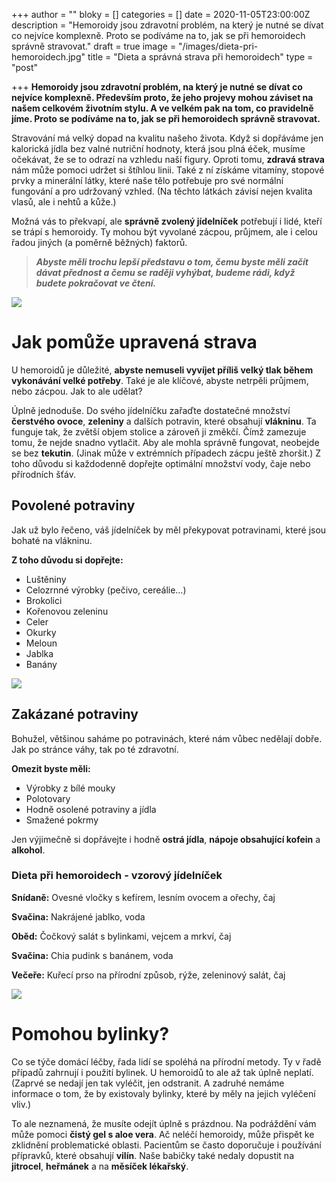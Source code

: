 +++
author = ""
bloky = []
categories = []
date = 2020-11-05T23:00:00Z
description = "Hemoroidy jsou zdravotní problém, na který je nutné se dívat co nejvíce komplexně. Proto se podíváme na to, jak se při hemoroidech správně stravovat."
draft = true
image = "/images/dieta-pri-hemoroidech.jpg"
title = "Dieta a správná strava při hemoroidech"
type = "post"

+++
**Hemoroidy jsou zdravotní problém, na který je nutné se dívat co nejvíce komplexně. Především proto, že jeho projevy mohou záviset na našem celkovém životním stylu. A ve velkém pak na tom, co pravidelně jíme. Proto se podíváme na to, jak se při hemoroidech správně stravovat.**

Stravování má velký dopad na kvalitu našeho života. Když si dopřáváme jen kalorická jídla bez valné nutriční hodnoty, která jsou plná éček, musíme očekávat, že se to odrazí na vzhledu naší figury. Oproti tomu, **zdravá strava** nám může pomoci udržet si štíhlou linii. Také z ní získáme vitamíny, stopové prvky a minerální látky, které naše tělo potřebuje pro své normální fungování a pro udržovaný vzhled. (Na těchto látkách závisí nejen kvalita vlasů, ale i nehtů a kůže.)

Možná vás to překvapí, ale **správně zvolený jídelníček** potřebují i lidé, kteří se trápí s hemoroidy. Ty mohou být vyvolané zácpou, průjmem, ale i celou řadou jiných (a poměrně běžných) faktorů.

> **_Abyste měli trochu lepší představu o tom, čemu byste měli začít dávat přednost a čemu se raději vyhýbat, budeme rádi, když budete pokračovat ve čtení._**

![](/images/strava-pri-hemeroidech.jpg)

# **Jak pomůže upravená strava**

U hemoroidů je důležité, **abyste nemuseli vyvíjet příliš velký tlak během vykonávání velké potřeby**. Také je ale klíčové, abyste netrpěli průjmem, nebo zácpou. Jak to ale udělat?

Úplně jednoduše. Do svého jídelníčku zařaďte dostatečné množství **čerstvého ovoce**, **zeleniny** a dalších potravin, které obsahují **vlákninu**. Ta funguje tak, že zvětší objem stolice a zároveň ji změkčí. Čímž zamezuje tomu, že nejde snadno vytlačit. Aby ale mohla správně fungovat, neobejde se bez **tekutin**. (Jinak může v extrémních případech zácpu ještě zhoršit.) Z toho důvodu si každodenně dopřejte optimální množství vody, čaje nebo přírodních šťáv.

## **Povolené potraviny**

Jak už bylo řečeno, váš jídelníček by měl překypovat potravinami, které jsou bohaté na vlákninu.

**Z toho důvodu si dopřejte:**

* Luštěniny
* Celozrnné výrobky (pečivo, cereálie…)
* Brokolici
* Kořenovou zeleninu
* Celer
* Okurky
* Meloun
* Jablka
* Banány

![](/images/povolene-potraviny-hemoroidy.jpg)

## **Zakázané potraviny**

Bohužel, většinou saháme po potravinách, které nám vůbec nedělají dobře. Jak po stránce váhy, tak po té zdravotní.

**Omezit byste měli:**

* Výrobky z bílé mouky
* Polotovary
* Hodně osolené potraviny a jídla
* Smažené pokrmy

Jen výjimečně si dopřávejte i hodně **ostrá jídla**, **nápoje obsahující kofein** a **alkohol**.

### **Dieta při hemoroidech - vzorový jídelníček**

**Snídaně:** Ovesné vločky s kefírem, lesním ovocem a ořechy, čaj

**Svačina:** Nakrájené jablko, voda

**Oběd:** Čočkový salát s bylinkami, vejcem a mrkví, čaj

**Svačina:** Chia pudink s banánem, voda

**Večeře:** Kuřecí prso na přírodní způsob, rýže, zeleninový salát, čaj

![](/images/hemeroidy-jidelnicek.jpg)

# **Pomohou bylinky?**

Co se týče domácí léčby, řada lidí se spoléhá na přírodní metody. Ty v řadě případů zahrnují i použití bylinek. U hemoroidů to ale až tak úplně neplatí. (Zaprvé se nedají jen tak vyléčit, jen odstranit. A zadruhé nemáme informace o tom, že by existovaly bylinky, které by měly na jejich vyléčení vliv.)

  
To ale neznamená, že musíte odejít úplně s prázdnou. Na podráždění vám může pomoci **čistý gel s aloe vera**. Ač neléčí hemoroidy, může přispět ke zklidnění problematické oblasti. Pacientům se často doporučuje i používání přípravků, které obsahují **vilín**. Naše babičky také nedaly dopustit na **jitrocel**, **heřmánek** a na **měsíček lékařský**.